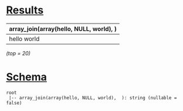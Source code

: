 # [Results](#tab/results)

|array_join(array(hello, NULL, world),  )|
|----------------------------------------|
|hello world                             |

_(top = 20)_

# [Schema](#tab/schema)

```shell
root
 |-- array_join(array(hello, NULL, world),  ): string (nullable = false)

```

